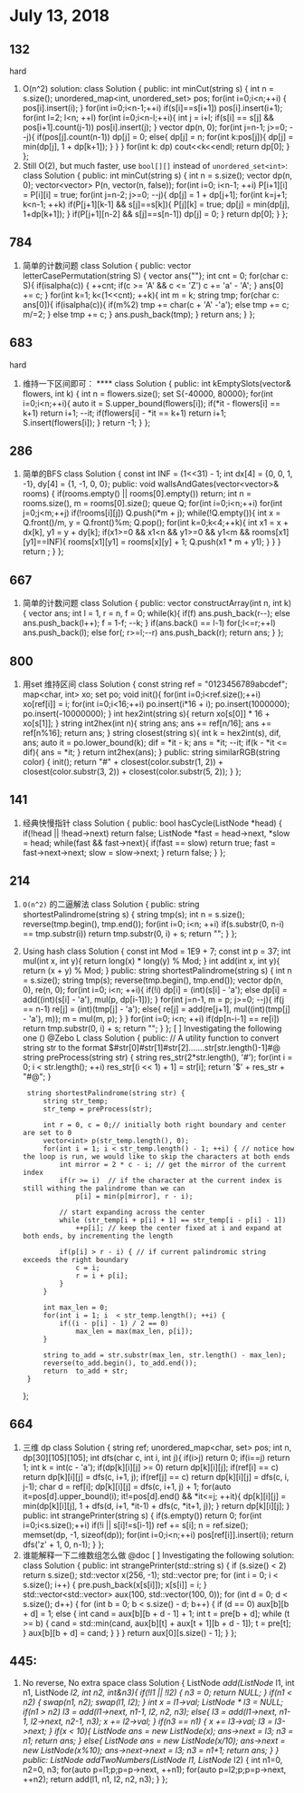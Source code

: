# July 13, 2018 

## **132**

hard

1. O(n^2) solution:
    class Solution {
    public:
        int minCut(string s) {
            int n = s.size();
            unordered_map<int, unordered_set<int>> pos;
            for(int i=0;i<n;++i) {
                pos[i].insert(i);
            }
            for(int i=0;i<n-1;++i) if(s[i]==s[i+1]) pos[i].insert(i+1);
            for(int l=2; l<n; ++l) for(int i=0;i<n-l;++i){
                int j = i+l;
                if(s[i] == s[j] && pos[i+1].count(j-1)) pos[i].insert(j);
            }
            vector<int> dp(n, 0);
            for(int j=n-1; j>=0; --j){
                if(pos[j].count(n-1)) dp[j] = 0;
                else{
                    dp[j] = n;
                    for(int k:pos[j]){
                        dp[j] = min(dp[j], 1 + dp[k+1]);
                    }
                }
            }
            for(int k: dp) cout<<k<<endl;
            return dp[0];
        }
    };
2. Still O(2), but much faster, use `bool[][]` instead of `unordered_set<int>`:
    class Solution {
    public:
        int minCut(string s) {
            int n = s.size();
            vector<int> dp(n, 0);
            vector<vector<bool>> P(n, vector<bool>(n, false));
            for(int i=0; i<n-1; ++i) P[i+1][i] = P[i][i] = true;
            for(int j=n-2; j>=0; --j){
                dp[j] = 1 + dp[j+1];
                for(int k=j+1; k<n-1; ++k) if(P[j+1][k-1] && s[j]==s[k]){
                    P[j][k] = true;
                    dp[j] = min(dp[j], 1+dp[k+1]);
                }
                if(P[j+1][n-2] && s[j]==s[n-1]) dp[j] = 0;
            }
            return dp[0];
        }
    };
## **784**
1. 简单的计数问题
    class Solution {
    public:
        vector<string> letterCasePermutation(string S) {
            vector<string> ans{""};
            int cnt = 0;
            for(char c: S){
                if(isalpha(c)) {
                    ++cnt;
                    if(c >= 'A' && c <= 'Z') c += 'a' - 'A';
                }
                ans[0] += c;
            }
            for(int k=1; k<(1<<cnt); ++k){
                int m = k;
                string tmp;
                for(char c: ans[0]){
                    if(isalpha(c)){
                        if(m%2) tmp += char(c + 'A' -'a');
                        else tmp += c;
                        m/=2;
                    }
                    else tmp += c;
                }
                ans.push_back(tmp);
            }
            return ans;
        }
    };
## **683**

hard

1. 维持一下区间即可：
****    class Solution {
    public:
        int kEmptySlots(vector<int>& flowers, int k) {
            int n = flowers.size();
            set<int> S{-40000, 80000};
            for(int i=0;i<n;++i){
                auto it = S.upper_bound(flowers[i]);
                if(*it - flowers[i] == k+1) return i+1;
                --it;
                if(flowers[i] - *it == k+1) return i+1;
                S.insert(flowers[i]);
            }
            return -1;
        }
    };
## **286**
1. 简单的BFS
    class Solution {
        const int INF = (1<<31) - 1;
        int dx[4] = {0, 0, 1, -1}, dy[4] = {1, -1, 0, 0};
    public:
        void wallsAndGates(vector<vector<int>>& rooms) {
            if(rooms.empty() || rooms[0].empty()) return;
            int n = rooms.size(), m = rooms[0].size();
            queue<int> Q;
            for(int i=0;i<n;++i) for(int j=0;j<m;++j) if(!rooms[i][j]) Q.push(i*m + j);
            while(!Q.empty()){
                int x = Q.front()/m, y = Q.front()%m;
                Q.pop();
                for(int k=0;k<4;++k){
                    int x1 = x + dx[k], y1 = y + dy[k];
                    if(x1>=0 && x1<n && y1>=0 && y1<m && rooms[x1][y1]==INF){
                        rooms[x1][y1] = rooms[x][y] + 1;
                        Q.push(x1 * m + y1);
                    }
                }
            }
            return ;
        }
    };
## **667**
1. 简单的计数问题
    class Solution {
    public:
        vector<int> constructArray(int n, int k) {
            vector<int> ans;
            int l = 1, r = n, f = 0;
            while(k){
                if(f) ans.push_back(r--);
                else ans.push_back(l++);
                f = 1-f;
                --k;
            }
            if(ans.back() == l-1) for(;l<=r;++l) ans.push_back(l);
            else for(; r>=l;--r) ans.push_back(r);
            return ans;
        }
    };
## **800**
1. 用set 维持区间
    class Solution {
        const string ref = "0123456789abcdef";
        map<char, int> xo;
        set<int> po;
        void init(){
            for(int i=0;i<ref.size();++i) xo[ref[i]] = i;
            for(int i=0;i<16;++i) po.insert(i*16 + i);
            po.insert(1000000);
            po.insert(-10000000);
        }
        int hex2int(string s){
            return xo[s[0]] * 16 + xo[s[1]];
        }
        string int2hex(int n){
            string ans;
            ans += ref[n/16];
            ans += ref[n%16];
            return ans;
        }
        string closest(string s){
            int k = hex2int(s), dif, ans;
            auto it = po.lower_bound(k);
            dif = *it - k;
            ans = *it;
            --it;
            if(k - *it <= dif){
                ans = *it;
            }
            return int2hex(ans);
        }
    public:
        string similarRGB(string color) {
            init();
            return "#" + closest(color.substr(1, 2)) + closest(color.substr(3, 2)) + closest(color.substr(5, 2));
        }
    };
## **141**
1. 经典快慢指针
    class Solution {
    public:
        bool hasCycle(ListNode *head) {
            if(!head || !head->next) return false;
            ListNode *fast = head->next, *slow = head;
            while(fast && fast->next){
                if(fast == slow) return true;
                fast = fast->next->next;
                slow = slow->next;
            }
            return false;
        }
    };
## **214**
1. `O(n^2)` 的二逼解法
    class Solution {
    public:
        string shortestPalindrome(string s) {
            string tmp(s);
            int n = s.size();
            reverse(tmp.begin(), tmp.end());
            for(int i=0; i<n; ++i) if(s.substr(0, n-i) == tmp.substr(i)) return tmp.substr(0, i) + s;
            return "";
        }
    };
2. Using hash
    class Solution {
        const int Mod = 1E9 + 7;
        const int p = 37;
        int mul(int x, int y){
            return long(x) * long(y) % Mod;
        }
        int add(int x, int y){
            return (x + y) % Mod;
        }
    public:
        string shortestPalindrome(string s) {
            int n = s.size();
            string tmp(s);
            reverse(tmp.begin(), tmp.end());
            vector<int> dp(n, 0), re(n, 0);
            for(int i=0; i<n; ++i){
                if(!i) dp[i] = (int)(s[i] - 'a');
                else dp[i] = add((int)(s[i] - 'a'), mul(p, dp[i-1]));
            }
            for(int j=n-1, m = p; j>=0; --j){
                if(j == n-1) re[j] = (int)(tmp[j] - 'a');
                else{
                    re[j] = add(re[j+1], mul((int)(tmp[j] - 'a'), m));
                    m = mul(m, p);
                }
            }
            for(int i=0; i<n; ++i) if(dp[n-i-1] == re[i]) return tmp.substr(0, i) + s;
            return "";
        }
    };
[ ] Investigating the following one () @Zebo L 
    class Solution {
    public:
        // A utility function to convert string str to the format $#str[0]#str[1]#str[2].......str[str.length()-1]#@
        string preProcess(string str) {
        string res_str(2*str.length(), '#');
        for(int i = 0; i < str.length(); ++i)
            res_str[(i << 1) + 1] = str[i];
        return '$' + res_str + "#@";
        }
        
        string shortestPalindrome(string str) {
            string str_temp;
            str_temp = preProcess(str);
    
            int r = 0, c = 0;// initially both right boundary and center are set to 0
            vector<int> p(str_temp.length(), 0);
            for(int i = 1; i < str_temp.length() - 1; ++i) { // notice how the loop is run, we would like to skip the characters at both ends
                int mirror = 2 * c - i; // get the mirror of the current index
                if(r >= i)  // if the character at the current index is still withing the palindrome than we can
                    p[i] = min(p[mirror], r - i);
    
                // start expanding across the center
                while (str_temp[i + p[i] + 1] == str_temp[i - p[i] - 1])
                    ++p[i]; // keep the center fixed at i and expand at both ends, by incrementing the length
    
                if(p[i] > r - i) { // if current palindromic string exceeds the right boundary
                    c = i;
                    r = i + p[i];
                }
            }
    
            int max_len = 0;
            for(int i = 1; i  < str_temp.length(); ++i) {
                if((i - p[i] - 1) / 2 == 0)
                    max_len = max(max_len, p[i]);
            }
            
            string to_add = str.substr(max_len, str.length() - max_len);
            reverse(to_add.begin(), to_add.end());
            return  to_add + str; 
        }
    };
## **664**
1. 三维 dp
    class Solution {
        string ref;
        unordered_map<char, set<int>> pos;
        int n, dp[30][105][105];
        int dfs(char c, int i, int j){
            if(i>j) return 0;
            if(i==j) return 1;
            int k = int(c - 'a');
            if(dp[k][i][j] >= 0) return dp[k][i][j];
            if(ref[i] == c) return dp[k][i][j] = dfs(c, i+1, j);
            if(ref[j] == c) return dp[k][i][j] = dfs(c, i, j-1);
            char d = ref[i];
            dp[k][i][j] = dfs(c, i+1, j) + 1;
            for(auto it=pos[d].upper_bound(i); it!=pos[d].end() && *it<=j; ++it){
                dp[k][i][j] = min(dp[k][i][j], 1 + dfs(d, i+1, *it-1) + dfs(c, *it+1, j));
            }
            return dp[k][i][j];
        }
    public:
        int strangePrinter(string s) {
            if(s.empty()) return 0;
            for(int i=0;i<s.size();++i) if(!i || s[i]!=s[i-1]) ref += s[i];
            n = ref.size();
            memset(dp, -1, sizeof(dp));
            for(int i=0;i<n;++i) pos[ref[i]].insert(i);
            return dfs('z' + 1, 0, n-1);
        }
    };
2. 谁能解释一下二维数组怎么做 @doc 
[ ] Investigating the following solution:
    class Solution {
    public:
        int strangePrinter(std::string s) {
            if (s.size() < 2) return s.size();
            std::vector<int> x(256, -1);
            std::vector<int> pre;
            for (int i = 0; i < s.size(); i++) {
                pre.push_back(x[s[i]]);
                x[s[i]] = i;
            }
            std::vector<std::vector<int>> aux(100, std::vector<int>(100, 0));
            for (int d = 0; d < s.size(); d++) {
                for (int b = 0; b < s.size() - d; b++) {
                    if (d == 0) aux[b][b + d] = 1;
                    else {
                        int cand = aux[b][b + d - 1] + 1;
                        int t = pre[b + d];
                        while (t >= b) {
                            cand = std::min(cand, aux[b][t] + aux[t + 1][b + d - 1]);
                            t = pre[t];
                        }
                        aux[b][b + d] = cand;
                    }
                }
            }
            return aux[0][s.size() - 1];
        }
    };
## **445:**
1. No reverse, No extra space
    class Solution {
        ListNode *add(ListNode* l1, int n1, ListNode *l2, int n2, int&n3){
            if(!l1 || !l2) {
                n3 = 0;
                return NULL;
            }
            if(n1 < n2) {
                swap(n1, n2);
                swap(l1, l2);
            }
            int x = l1->val;
            ListNode * l3 = NULL;
            if(n1 > n2) l3 = add(l1->next, n1-1, l2, n2, n3);
            else{
                l3 = add(l1->next, n1-1, l2->next, n2-1, n3);
                x += l2->val;
            }
            if(n3 == n1) {
                x += l3->val;
                l3 = l3->next;
            }
            if(x < 10){
                ListNode *ans = new ListNode(x);
                ans->next = l3;
                n3 = n1;
                return ans;
            }
            else{
                ListNode *ans = new ListNode(x/10);
                ans->next = new ListNode(x%10);
                ans->next->next = l3;
                n3 = n1+1;
                return ans;
            }
        }
    public:
        ListNode* addTwoNumbers(ListNode* l1, ListNode* l2) {
            int n1=0, n2=0, n3;
            for(auto p=l1;p;p=p->next, ++n1);
            for(auto p=l2;p;p=p->next, ++n2);
            return add(l1, n1, l2, n2, n3);
        }
    };

